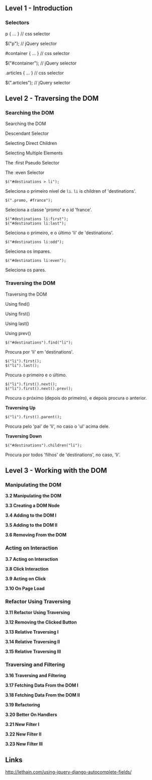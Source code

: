 ## Level 1 - Introduction

### Selectors

p { ... } // css selector

$("p"); // jQuery selector

#container { ... } // css selector

$("#container"); // jQuery selector

.articles { ... } // css selector

$(".articles"); // jQuery selector


## Level 2 - Traversing the DOM

### Searching the DOM

Searching the DOM

Descendant Selector

Selecting Direct Children

Selecting Multiple Elements

The :first Pseudo Selector

The :even Selector
 

	$("#destinations > li");

Seleciona o primeiro nível de `li`. `li` is children of 'destinations'.

	$(".promo, #france");

Seleciona a classe 'promo' e o id 'france'.

	$("#destinations li:first");
	$("#destinations li:last");

Seleciona o primeiro, e o último 'li' de 'destinations'.

	$("#destinations li:odd");

Seleciona os ímpares.

	$("#destinations li:even");

Seleciona os pares.

### Traversing the DOM

Traversing the DOM

Using find()

Using first()

Using last()

Using prev()

	$("#destinations").find("li");

Procura por 'li' em 'destinations'.

	$("li").first();
	$("li").last();

Procura o primeiro e o último.

	$("li").first().next();
	$("li").first().next().prev();

Procura o próximo (depois do primeiro), e depois procura o anterior.

**Traversing Up**

	$("li").first().parent();

Procura pelo 'pai' de 'li', no caso o 'ul' acima dele.

**Traversing Down**

	$("#destinations").children("li");

Procura por todos 'filhos' de 'destinations', no caso, 'li'.


## Level 3 - Working with the DOM

### Manipulating the DOM

**3.2 Manipulating the DOM**



**3.3 Creating a DOM Node**



**3.4 Adding to the DOM I**



**3.5 Adding to the DOM II**



**3.6 Removing From the DOM**



 
### Acting on Interaction

**3.7 Acting on Interaction**



**3.8 Click Interaction**



**3.9 Acting on Click**



**3.10 On Page Load**



 
### Refactor Using Traversing

**3.11 Refactor Using Traversing**



**3.12 Removing the Clicked Button**



**3.13 Relative Traversing I**



**3.14 Relative Traversing II**



**3.15 Relative Traversing III**



 
### Traversing and Filtering

**3.16 Traversing and Filtering**



**3.17 Fetching Data From the DOM I**



**3.18 Fetching Data From the DOM II**



**3.19 Refactoring**



**3.20 Better On Handlers**



**3.21 New Filter I**



**3.22 New Filter II**



**3.23 New Filter III**




## Links

http://lethain.com/using-jquery-django-autocomplete-fields/